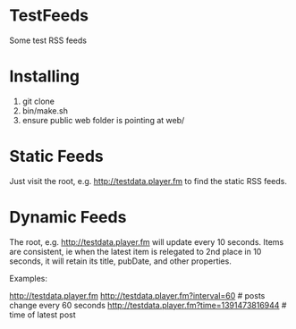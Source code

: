 TestFeeds
=========

Some test RSS feeds

Installing
==========

1. git clone
2. bin/make.sh
3. ensure public web folder is pointing at web/

Static Feeds
============

Just visit the root, e.g. http://testdata.player.fm to find the static RSS feeds.

Dynamic Feeds
=============

The root, e.g. http://testdata.player.fm will update every 10 seconds. Items are
consistent, ie when the latest item is relegated to 2nd place in 10 seconds,
it will retain its title, pubDate, and other properties.

Examples:

http://testdata.player.fm
http://testdata.player.fm?interval=60 # posts change every 60 seconds
http://testdata.player.fm?time=1391473816944 # time of latest post
